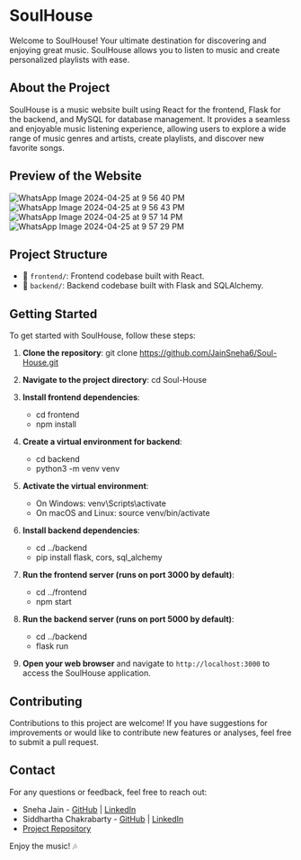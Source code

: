 # SoulHouse

Welcome to SoulHouse! Your ultimate destination for discovering and enjoying great music. SoulHouse allows you to listen to music and create personalized playlists with ease.

## About the Project

SoulHouse is a music website built using React for the frontend, Flask for the backend, and MySQL for database management. It provides a seamless and enjoyable music listening experience, allowing users to explore a wide range of music genres and artists, create playlists, and discover new favorite songs.

## Preview of the Website

![WhatsApp Image 2024-04-25 at 9 56 40 PM](https://github.com/JainSneha6/Soul-House/assets/126079866/dc903cf2-06cd-454d-bb0b-45199ff69442)
![WhatsApp Image 2024-04-25 at 9 56 43 PM](https://github.com/JainSneha6/Soul-House/assets/126079866/6a445e5e-e914-42b7-a6fc-dfd9564ea864)
![WhatsApp Image 2024-04-25 at 9 57 14 PM](https://github.com/JainSneha6/Soul-House/assets/126079866/9b277395-025d-43c3-892d-ac086e3c2601)
![WhatsApp Image 2024-04-25 at 9 57 29 PM](https://github.com/JainSneha6/Soul-House/assets/126079866/08b3eff1-387e-4a10-a925-97a7fc43dc9b)



## Project Structure

- 📁 `frontend/`: Frontend codebase built with React.
- 📁 `backend/`: Backend codebase built with Flask and SQLAlchemy.

## Getting Started

To get started with SoulHouse, follow these steps:

1. **Clone the repository**: git clone https://github.com/JainSneha6/Soul-House.git
   
3. **Navigate to the project directory**: cd Soul-House
   
5. **Install frontend dependencies**:
   
      - cd frontend
      - npm install
6. **Create a virtual environment for backend**:
   
      - cd backend
      - python3 -m venv venv
        
8. **Activate the virtual environment**:
   
      - On Windows: venv\Scripts\activate
      - On macOS and Linux: source venv/bin/activate
        
10. **Install backend dependencies**:
    
      - cd ../backend
      - pip install flask, cors, sql_alchemy
        
12. **Run the frontend server (runs on port 3000 by default)**:
    
       - cd ../frontend
       - npm start

13. **Run the backend server (runs on port 5000 by default)**:

      - cd ../backend
      - flask run

14. **Open your web browser** and navigate to `http://localhost:3000` to access the SoulHouse application.

## Contributing

Contributions to this project are welcome! If you have suggestions for improvements or would like to contribute new features or analyses, feel free to submit a pull request.

## Contact

For any questions or feedback, feel free to reach out:

- Sneha Jain - [GitHub](https://github.com/JainSneha6) | [LinkedIn](https://www.linkedin.com/in/sneha-jain-473357261/)
- Siddhartha Chakrabarty - [GitHub](https://github.com/SiddharthaChakrabarty) | [LinkedIn](https://www.linkedin.com/in/siddharthachakrabarty)
- [Project Repository](https://github.com/JainSneha6/SoulHouse)

Enjoy the music! 🎶

